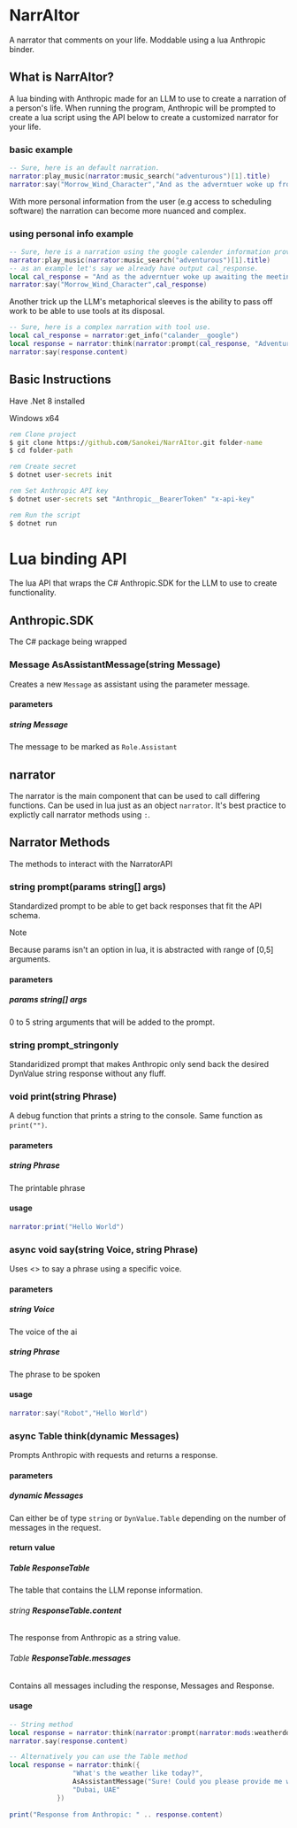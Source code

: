 # NarrAItor
A narrator that comments on your life. Moddable using a lua Anthropic binder.

## What is NarrAItor?
A lua binding with Anthropic made for an LLM to use to create a narration of a person's life.
When running the program, Anthropic will be prompted to create a lua script using the API below to create a customized narrator for your life.

### basic example
``` lua
-- Sure, here is an default narration.
narrator:play_music(narrator:music_search("adventurous")[1].title)
narrator:say("Morrow_Wind_Character","And as the adverntuer woke up from his mighty nap he thought about the day before him.")
```
With more personal information from the user (e.g access to scheduling software) the narration can become more nuanced and complex.

### using personal info example
``` lua
-- Sure, here is a narration using the google calender information provided.
narrator:play_music(narrator:music_search("adventurous")[1].title)
-- as an example let's say we already have output cal_response.
local cal_response = "And as the adverntuer woke up awaiting the meeting with fellow dwarves at sundown of 7, they venture forth to the work day ahead of them starting at 9:30 in thy morning."
narrator:say("Morrow_Wind_Character",cal_response)
```

Another trick up the LLM's metaphorical sleeves is the ability to pass off work to be able to use tools at its disposal.
``` lua
-- Sure, here is a complex narration with tool use.
local cal_response = narrator:get_info("calander__google")
local response = narrator:think(narrator:prompt(cal_response, "Adventurous Persona"))
narrator:say(response.content)
```


## Basic Instructions
Have .Net 8 installed

Windows x64
``` cmd
rem Clone project
$ git clone https://github.com/Sanokei/NarrAItor.git folder-name
$ cd folder-path

rem Create secret
$ dotnet user-secrets init

rem Set Anthropic API key
$ dotnet user-secrets set "Anthropic__BearerToken" "x-api-key"

rem Run the script
$ dotnet run
```
# Lua binding API
The lua API that wraps the C# Anthropic.SDK for the LLM to use to create functionality.

## Anthropic.SDK
The C# package being wrapped
### Message AsAssistantMessage(string Message)
Creates a new `Message` as assistant using the parameter message.
#### parameters
##### string __Message__
The message to be marked as `Role.Assistant`

## narrator
The narrator is the main component that can be used to call differing functions. Can be used in lua just as an object `narrator`. It's best practice to explictly call narrator methods using `:`.

## Narrator Methods
The methods to interact with the NarratorAPI
### string __prompt(params string[] args)__
Standardized prompt to be able to get back responses that fit the API schema.
> [!NOTE]
> Because params isn't an option in lua, it is abstracted with range of [0,5] arguments.
#### parameters
##### params string[] args
0 to 5 string arguments that will be added to the prompt.

### string __prompt_stringonly__
Standaridized prompt that makes Anthropic only send back the desired DynValue string response without any fluff. 

### void __print(string Phrase)__
A debug function that prints a string to the console. Same function as `print("")`.
#### parameters
##### string __Phrase__
The printable phrase
#### usage
``` lua
narrator:print("Hello World")
```

### async void __say(string Voice, string Phrase)__
Uses <> to say a phrase using a specific voice.
#### parameters
##### string __Voice__
The voice of the ai
##### string __Phrase__
The phrase to be spoken
#### usage
``` lua
narrator:say("Robot","Hello World")
```

### async Table __think(dynamic Messages)__ 
Prompts Anthropic with requests and returns a response.
#### parameters
##### dynamic Messages
Can either be of type `string` or `DynValue.Table` depending on the number of messages in the request.
#### return value
##### Table __ResponseTable__
The table that contains the LLM reponse information.
###### string __ResponseTable.content__
The response from Anthropic as a string value.
###### Table __ResponseTable.messages__
Contains all messages including the response, Messages and Response. 
#### usage
``` lua
-- String method
local response = narrator:think(narrator:prompt(narrator:mods:weatherdotcom("get_local_weather","Dubai, UAE")))
narrator.say(response.content)

-- Alternatively you can use the Table method
local response = narrator:think({
                "What's the weather like today?",
                AsAssistantMessage("Sure! Could you please provide me with your location?"),
                "Dubai, UAE"
            })
        
print("Response from Anthropic: " .. response.content)
```
